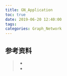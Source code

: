 ```yaml
---
title: GN_Application
toc: true
date: 2019-06-20 12:40:00
tags:
categories: Graph_Network
---
```






## 参考资料
> - []()
> - []()
